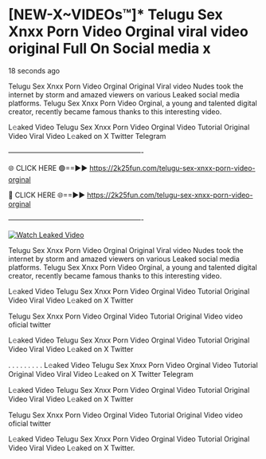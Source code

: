 # [NEW-X~VIDEOs™]* Telugu Sex Xnxx Porn Video Orginal viral video original Full On Social media x

18 seconds ago

Telugu Sex Xnxx Porn Video Orginal Original Viral video Nudes took the internet by storm and amazed viewers on various Leaked social media platforms. Telugu Sex Xnxx Porn Video Orginal, a young and talented digital creator, recently became famous thanks to this interesting video.

L𝚎aked Video Telugu Sex Xnxx Porn Video Orginal Video Tutorial Original Video Viral Video L𝚎aked on X Twitter Telegram

———————————————————-

🌐 CLICK HERE 🟢==►► https://2k25fun.com/telugu-sex-xnxx-porn-video-orginal

🔴 CLICK HERE 🌐==►► https://2k25fun.com/telugu-sex-xnxx-porn-video-orginal

———————————————————-

[![Watch Leaked Video](https://miro.medium.com/v2/resize:fit:828/format:webp/1*cilzJN44JGOrTw9NJCrNHA.gif "Watch Leaked Video")](https://2k25fun.com/telugu-sex-xnxx-porn-video-orginal)

Telugu Sex Xnxx Porn Video Orginal Original Viral video Nudes took the internet by storm and amazed viewers on various Leaked social media platforms. Telugu Sex Xnxx Porn Video Orginal, a young and talented digital creator, recently became famous thanks to this interesting video.

L𝚎aked Video Telugu Sex Xnxx Porn Video Orginal Video Tutorial Original Video Viral Video L𝚎aked on X Twitter

Telugu Sex Xnxx Porn Video Orginal Video Tutorial Original Video video oficial twitter

L𝚎aked Video Telugu Sex Xnxx Porn Video Orginal Video Tutorial Original Video Viral Video L𝚎aked on X Twitter

. . . . . . . . . L𝚎aked Video Telugu Sex Xnxx Porn Video Orginal Video Tutorial Original Video Viral Video L𝚎aked on X Twitter Telegram

L𝚎aked Video Telugu Sex Xnxx Porn Video Orginal Video Tutorial Original Video Viral Video L𝚎aked on X Twitter

Telugu Sex Xnxx Porn Video Orginal Video Tutorial Original Video video oficial twitter

L𝚎aked Video Telugu Sex Xnxx Porn Video Orginal Video Tutorial Original Video Viral Video L𝚎aked on X Twitter.